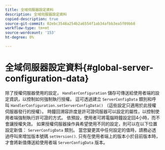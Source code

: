 ```yaml
---
title: 全域伺服器設定資料
description: 全域伺服器設定資料
copied-description: true
source-git-commit: 02ebc3548a254b2a6554f1ab34afbb3ea5f09bb8
workflow-type: tm+mt
source-wordcount: '153'
ht-degree: 0%

---
```


# 全域伺服器設定資料{#global-server-configuration-data}

除了授權伺服器使用的設定， `HandlerConfiguration` 儲存可傳送給使用者端的設定資訊，以控制如何強制執行授權。 這可透過建立 `ServerConfigData` 類別和呼叫 `HandlerConfiguration.setServerConfigData()` （這些設定只適用於此授權伺服器發行的授權）。 時鐘回溯容許度是許可證伺服器可以設定的屬性，以控制使用者端強制執行許可證的方式。 依預設，使用者可將電腦時鐘設定回4小時，而不會讓授權失效。 如果授權伺服器操作員希望使用不同的設定，則可以在以下位置設定新值： `ServerConfigData` 類別。 當您變更其中任何設定的值時，請務必透過呼叫來增加版本號碼 `setVersion()`. 只有在使用者端上的版本小於目前版本時，才會將新值傳送給使用者端 `ServerConfigData` 版本。
